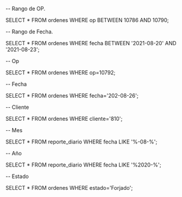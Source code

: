 -- Rango de OP.

SELECT * FROM ordenes WHERE op BETWEEN 10786 AND 10790;

-- Rango de Fecha.

SELECT * FROM ordenes WHERE fecha BETWEEN '2021-08-20' AND '2021-08-23';

-- Op

SELECT * FROM ordenes WHERE op=10792;

-- Fecha

SELECT * FROM ordenes WHERE fecha='202-08-26';

-- Cliente

SELECT * FROM ordenes WHERE cliente='810';

-- Mes

SELECT * FROM reporte_diario WHERE fecha LIKE '%-08-%';

-- Año

SELECT * FROM reporte_diario WHERE fecha LIKE '%2020-%';

-- Estado

SELECT * FROM ordenes WHERE estado='Forjado';
